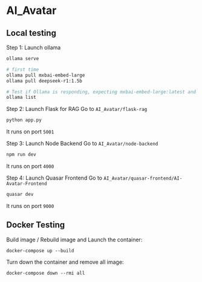 # AI_Avatar

## Local testing 
Step 1: Launch ollama
```bash
ollama serve

# first time 
ollama pull mxbai-embed-large
ollama pull deepseek-r1:1.5b

# Test if Ollama is responding, expecting mxbai-embed-large:latest and deepseek-r1:1.5b both working
ollama list
```

Step 2: Launch Flask for RAG
Go to `AI_Avatar/flask-rag`
```bash
python app.py
```
It runs on port `5001`

Step 3: Launch Node Backend 
Go to `AI_Avatar/node-backend`
```bash
npm run dev
```
It runs on port `4000`

Step 4: Launch Quasar Frontend
Go to `AI_Avatar/quasar-frontend/AI-Avatar-Frontend`
```bash
quasar dev
```
It runs on port `9000`

## Docker Testing 

Build image / Rebuild image and Launch the container: 
```
docker-compose up --build
```

Turn down the container and remove all image:
```
docker-compose down --rmi all
```